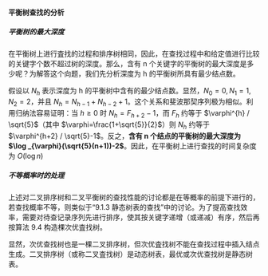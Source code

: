 
#### 平衡树查找的分析

##### 平衡树的最大深度

在平衡树上进行査找的过程和排序树相同，因此，在查找过程中和给定值进行比较的关键字个数不超过树的深度。那么，含有 n 个关键字的平衡树的最大深度是多少呢？为解答这个向题，我们先分析深度为 h 的平衡树所具有最少结点数。

假设以 $N_h$ 表示深度为 h 的平衡树中含有的最少结点数。显然，$N_{0}=0, N_{1}=1, N_{2}=2$，并且 $N_{h}=N_{h-1}+N_{h-2}+1$。这个关系和斐波那契序列极为相似。利用归纳法容易证明：当 $h \geq 0$ 时 $N_{h}=F_{h+2}-1$，而 $F_h$ 约等于 $\varphi^{h} / \sqrt{5}$（其中 $\varphi=\frac{1+\sqrt{5}}{2}$）则 $N_h$ 约等于 $\varphi^{h+2} / \sqrt{5}-1$。反之，**含有 n 个结点的平衡树的最大深度为 $\log _{\varphi}(\sqrt{5}(n+1))-2$**。因此，在平衡树上进行查找的时间复杂度为 $O(\log n)$

##### 不等概率时的处理

上述对二叉排序树和二叉平衡树的查找性能的讨论都是在等概率的前提下进行的，若查找概率不等，则类似于“9.1.3 静态树表的查找”中的讨论。为了提高查找效率，需要对待查记录序列先进行排序，使其按关键字递增（或递减）有序，然后再按算法 9.4 构造棵次优査找树。

显然，次优查找树也是一棵二叉排序树，但次优査找树不能在查找过程中插入结点生成。二叉排序树（或称二叉査找树）是动态树表，最优或次优查找树是静态树表。
